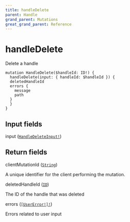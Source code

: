 ```yaml
---
title: handleDelete
parent: Handle
grand_parent: Mutations
great_grand_parent: Reference
---
```


# handleDelete

Delete a handle

```
mutation HandleDelete($handleId: ID!) {
  handleDelete(input: { handleId: $handleId }) {
  deletedHandleId
  errors {
    message
    path
  }
  }
}
```

## Input fields

<div class="field-entry ">
  <span id="input" class="field-name anchored">input (<code><a href="/docs/reference/input_object/handle/handle_delete_input">HandleDeleteInput!</a></code>)</span>

  <div class="description-wrapper">

  </div>
</div>

## Return fields

<div class="field-entry ">
  <span id="client_mutation_id" class="field-name anchored">clientMutationId (<code><a href="/docs/reference/scalar/string">String</a></code>)</span>

  <div class="description-wrapper">
   <p>A unique identifier for the client performing the mutation.</p>

  </div>
</div>

<div class="field-entry ">
  <span id="deleted_handle_id" class="field-name anchored">deletedHandleId (<code><a href="/docs/reference/scalar/id">ID</a></code>)</span>

  <div class="description-wrapper">
   <p>The ID of the handle that was deleted</p>

  </div>
</div>

<div class="field-entry ">
  <span id="errors" class="field-name anchored">errors (<code><a href="/docs/reference/object/user_error">[UserError!]!</a></code>)</span>

  <div class="description-wrapper">
   <p>Errors related to user input</p>

  </div>
</div>

